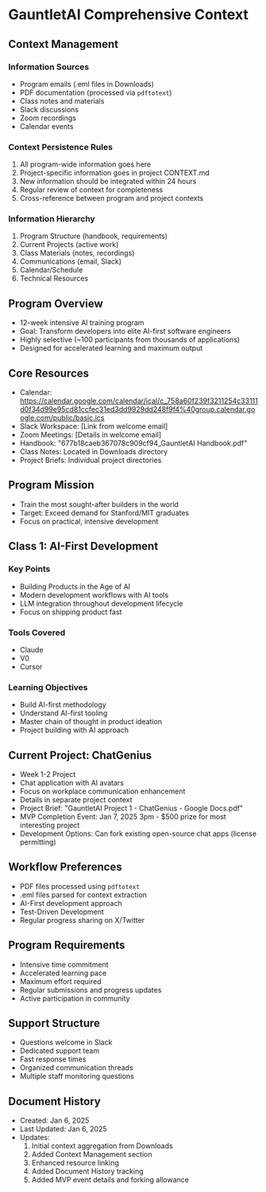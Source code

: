 # GauntletAI Comprehensive Context

## Context Management
### Information Sources
- Program emails (.eml files in Downloads)
- PDF documentation (processed via `pdftotext`)
- Class notes and materials
- Slack discussions
- Zoom recordings
- Calendar events

### Context Persistence Rules
1. All program-wide information goes here
2. Project-specific information goes in project CONTEXT.md
3. New information should be integrated within 24 hours
4. Regular review of context for completeness
5. Cross-reference between program and project contexts

### Information Hierarchy
1. Program Structure (handbook, requirements)
2. Current Projects (active work)
3. Class Materials (notes, recordings)
4. Communications (email, Slack)
5. Calendar/Schedule
6. Technical Resources

## Program Overview
- 12-week intensive AI training program
- Goal: Transform developers into elite AI-first software engineers
- Highly selective (~100 participants from thousands of applications)
- Designed for accelerated learning and maximum output

## Core Resources
- Calendar: https://calendar.google.com/calendar/ical/c_758a60f239f3211254c33111d0f34d99e95cd81ccfec31ed3dd9929dd248f9f4%40group.calendar.google.com/public/basic.ics
- Slack Workspace: [Link from welcome email]
- Zoom Meetings: [Details in welcome email]
- Handbook: "677b18caeb367078c909cf94_GauntletAI Handbook.pdf"
- Class Notes: Located in Downloads directory
- Project Briefs: Individual project directories

## Program Mission
- Train the most sought-after builders in the world
- Target: Exceed demand for Stanford/MIT graduates
- Focus on practical, intensive development

## Class 1: AI-First Development
### Key Points
- Building Products in the Age of AI
- Modern development workflows with AI tools
- LLM integration throughout development lifecycle
- Focus on shipping product fast

### Tools Covered
- Claude
- V0
- Cursor

### Learning Objectives
- Build AI-first methodology
- Understand AI-first tooling
- Master chain of thought in product ideation
- Project building with AI approach

## Current Project: ChatGenius
- Week 1-2 Project
- Chat application with AI avatars
- Focus on workplace communication enhancement
- Details in separate project context
- Project Brief: "GauntletAI Project 1 - ChatGenius - Google Docs.pdf"
- MVP Completion Event: Jan 7, 2025 3pm - $500 prize for most interesting project
- Development Options: Can fork existing open-source chat apps (license permitting)

## Workflow Preferences
- PDF files processed using `pdftotext`
- .eml files parsed for context extraction
- AI-First development approach
- Test-Driven Development
- Regular progress sharing on X/Twitter

## Program Requirements
- Intensive time commitment
- Accelerated learning pace
- Maximum effort required
- Regular submissions and progress updates
- Active participation in community

## Support Structure
- Questions welcome in Slack
- Dedicated support team
- Fast response times
- Organized communication threads
- Multiple staff monitoring questions

## Document History
- Created: Jan 6, 2025
- Last Updated: Jan 6, 2025
- Updates:
  1. Initial context aggregation from Downloads
  2. Added Context Management section
  3. Enhanced resource linking
  4. Added Document History tracking
  5. Added MVP event details and forking allowance 